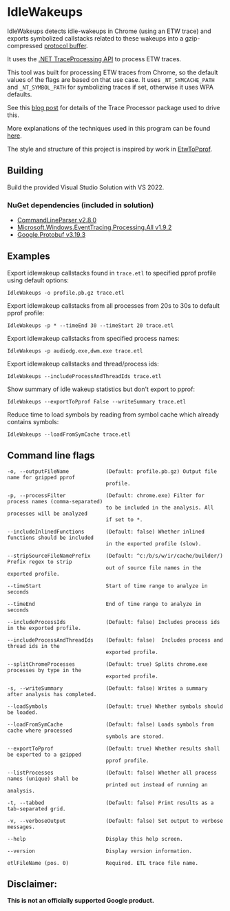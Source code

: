 # IdleWakeups

IdleWakeups detects idle-wakeups in Chrome (using an ETW trace) and exports symbolized callstacks
related to these wakeups into a gzip-compressed [protocol buffer](https://github.com/google/pprof/blob/master/proto/profile.proto).

It uses the [.NET TraceProcessing API](https://www.nuget.org/packages/Microsoft.Windows.EventTracing.Processing.All)
to process ETW traces.

This tool was built for processing ETW traces from Chrome, so the default values
of the flags are based on that use case. It uses `_NT_SYMCACHE_PATH` and `_NT_SYMBOL_PATH` for
symbolizing traces if set, otherwise it uses WPA defaults.

See this [blog post](https://blogs.windows.com/windowsdeveloper/2019/05/09/announcing-traceprocessor-preview-0-1-0/) for details of the Trace Processor package used to drive this.

More explanations of the techniques used in this program can be found [here](https://randomascii.wordpress.com/2020/01/05/bulk-etw-trace-analysis-in-c/).

The style and structure of this project is inspired by work in [EtwToPprof](https://github.com/google/EtwToPprof).

## Building

Build the provided Visual Studio Solution with VS 2022.

### NuGet dependencies (included in solution)
- [CommandLineParser v2.8.0](https://www.nuget.org/packages/CommandLineParser/2.8.0)
- [Microsoft.Windows.EventTracing.Processing.All v1.9.2](https://www.nuget.org/packages/Microsoft.Windows.EventTracing.Processing.All/1.9.2)
- [Google.Protobuf v3.19.3](https://www.nuget.org/packages/Google.Protobuf/3.19.3)

## Examples

Export idlewakeup callstacks found in `trace.etl` to specified pprof profile using default options:

    IdleWakeups -o profile.pb.gz trace.etl
  
Export idlewakeup callstacks from all processes from 20s to 30s to default pprof profile:

    IdleWakeups -p * --timeEnd 30 --timeStart 20 trace.etl

Export idlewakeup callstacks from specified process names:

    IdleWakeups -p audiodg.exe,dwm.exe trace.etl

Export idlewakeup callstacks and thread/process ids:

    IdleWakeups --includeProcessAndThreadIds trace.etl

Show summary of idle wakeup statistics but don't export to pprof:

    IdleWakeups --exportToPprof False --writeSummary trace.etl

Reduce time to load symbols by reading from symbol cache which already contains symbols:

    IdleWakeups --loadFromSymCache trace.etl

## Command line flags

    -o, --outputFileName            (Default: profile.pb.gz) Output file name for gzipped pprof
                                    profile.

    -p, --processFilter             (Default: chrome.exe) Filter for process names (comma-separated)
                                    to be included in the analysis. All processes will be analyzed
                                    if set to *.

    --includeInlinedFunctions       (Default: false) Whether inlined functions should be included
                                    in the exported profile (slow).

    --stripSourceFileNamePrefix     (Default: ^c:/b/s/w/ir/cache/builder/) Prefix regex to strip
                                    out of source file names in the exported profile.

    --timeStart                     Start of time range to analyze in seconds

    --timeEnd                       End of time range to analyze in seconds

    --includeProcessIds             (Default: false) Includes process ids in the exported profile.

    --includeProcessAndThreadIds    (Default: false)  Includes process and thread ids in the
                                    exported profile.

    --splitChromeProcesses          (Default: true) Splits chrome.exe processes by type in the
                                    exported profile.

    -s, --writeSummary              (Default: false) Writes a summary after analysis has completed.
                                    
    --loadSymbols                   (Default: true) Whether symbols should be loaded.

    --loadFromSymCache              (Default: false) Loads symbols from cache where processed
                                    symbols are stored.

    --exportToPprof                 (Default: true) Whether results shall be exported to a gzipped
                                    pprof profile.

    --listProcesses                 (Default: false) Whether all process names (unique) shall be
                                    printed out instead of running an analysis.

    -t, --tabbed                    (Default: false) Print results as a tab-separated grid.

    -v, --verboseOutput             (Default: false) Set output to verbose messages.

    --help                          Display this help screen.

    --version                       Display version information.

    etlFileName (pos. 0)            Required. ETL trace file name.

## Disclaimer:

**This is not an officially supported Google product.**
